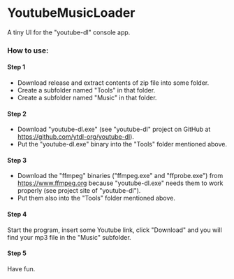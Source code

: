 # YoutubeMusicLoader
A tiny UI for the "youtube-dl" console app.

### How to use:

#### Step 1
- Download release and extract contents of zip file into some folder.
- Create a subfolder named "Tools" in that folder.
- Create a subfolder named "Music" in that folder.

#### Step 2
- Download "youtube-dl.exe" (see "youtube-dl" project on GitHub at https://github.com/ytdl-org/youtube-dl).
- Put the "youtube-dl.exe" binary into the "Tools" folder mentioned above.

#### Step 3
- Download the "ffmpeg" binaries ("ffmpeg.exe" and "ffprobe.exe") from https://www.ffmpeg.org because "youtube-dl.exe" needs them to work properly (see project site of "youtube-dl").
- Put them also into the "Tools" folder mentioned above.

#### Step 4
Start the program, insert some Youtube link, click "Download" and you will find your mp3 file in the "Music" subfolder.

#### Step 5
Have fun.
